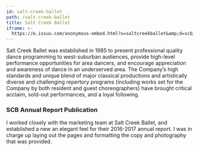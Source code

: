 ```yaml
---
id: salt-creek-ballet
path: /salt-creek-ballet
title: Salt Creek Ballet
iframe: >-
  https://e.issuu.com/anonymous-embed.html?u=saltcreekballet&amp;d=scb_annual_report_2016-2017
---
```

Salt Creek Ballet was established in 1985 to present professional quality dance programming to west-suburban audiences, provide high-level performance opportunities for area dancers, and encourage appreciation and awareness of dance in an underserved area. The Company’s high standards and unique blend of major classical productions and artistically diverse and challenging repertory programs (including works set for the Company by both resident and guest choreographers) have brought critical acclaim, sold-out performances, and a loyal following.

### SCB Annual Report Publication

I worked closely with the marketing team at Salt Creek Ballet, and established a new an elegant feel for their 2016-2017 annual report. I was in charge up laying out the pages and formatting the copy and photography that was provided.